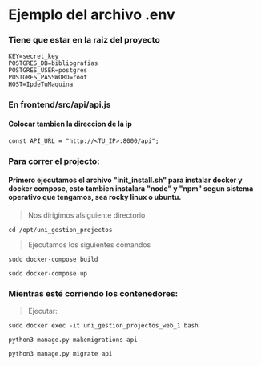 
# Ejemplo del archivo .env
### Tiene que estar en la raiz del proyecto

```poweshell
KEY=secret_key
POSTGRES_DB=bibliografias
POSTGRES_USER=postgres
POSTGRES_PASSWORD=root
HOST=IpdeTuMaquina
```

### En frontend/src/api/api.js

#### Colocar tambien la direccion de la ip
```poweshell
const API_URL = "http://<TU_IP>:8000/api";
```

### Para correr el projecto:

#### Primero ejecutamos el archivo "init_install.sh" para instalar docker y docker compose, esto tambien instalara "node" y "npm" segun sistema operativo que tengamos, sea rocky linux o ubuntu.

> Nos dirigimos alsiguiente directorio

```poweshell
cd /opt/uni_gestion_projectos
```
> Ejecutamos los siguientes comandos
```poweshell
sudo docker-compose build
```
```poweshell
sudo docker-compose up
```

### Mientras esté corriendo los contenedores:
> Ejecutar:
```poweshell
sudo docker exec -it uni_gestion_projectos_web_1 bash
```
```poweshell
python3 manage.py makemigrations api
```
```poweshell
python3 manage.py migrate api
```

